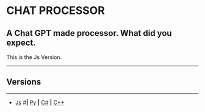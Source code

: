 # CHAT PROCESSOR
A Chat GPT made processor. What did you expect.
--
This is the Js Version.

---

## Versions

---

- [Js](https://github.com/Burritoooo/CHAT-PROCESSOR/tree/JS-Version) #**|** [Py](https://github.com/Burritoooo/CHAT-PROCESSOR/tree/Python-Version) **|** [C#](https://github.com/Burritoooo/CHAT-PROCESSOR/tree/C%23-Version) **|** [C++](https://github.com/Burritoooo/CHAT-PROCESSOR/tree/main)
